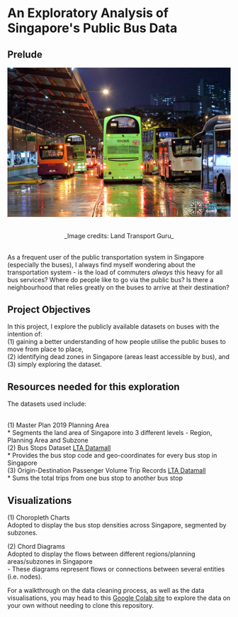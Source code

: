 # An Exploratory Analysis of Singapore's Public Bus Data 

## Prelude 
<div style="text-align: center;">

![bus image](https://github.com/aanghs22/gitnetwork/blob/main/Images/bus%20image.jpeg?raw=true)

</div>

<div align="center">
<br> _Image credits: Land Transport Guru_
</div>

<br> As a frequent user of the public transportation system in Singapore (especially the buses), I always find myself wondering about the transportation system - is the load of commuters _always_ this heavy for all bus services? Where do people like to go via the public bus? Is there a neighbourhood that relies greatly on the buses to arrive at their destination? 

## Project Objectives 
In this project, I explore the publicly available datasets on buses with the intention of: 
<br> (1) gaining a better understanding of how people utilise the public buses to move from place to place, 
<br> (2) identifying dead zones in Singapore (areas least accessible by bus), and 
<br> (3) simply exploring the dataset. 

## Resources needed for this exploration
The datasets used include: 

<br> (1) Master Plan 2019 Planning Area
	<br> * Segments the land area of Singapore into 3 different levels - Region, Planning Area and Subzone
<br> (2) Bus Stops Dataset [LTA Datamall](https://datamall.lta.gov.sg/content/datamall/en.html)
    <br> * Provides the bus stop code and geo-coordinates for every bus stop in Singapore 
<br> (3) Origin-Destination Passenger Volume Trip Records [LTA Datamall](https://datamall.lta.gov.sg/content/datamall/en.html)
    <br> * Sums the total trips from one bus stop to another bus stop

## Visualizations 
(1) Choropleth Charts 
<br> Adopted to display the bus stop densities across Singapore, segmented by subzones. 

(2) Chord Diagrams
<br> Adopted to display the flows between different regions/planning areas/subzones in Singapore 
<br> - These diagrams represent flows or connections between several entities (i.e. nodes). 

 For a walkthrough on the data cleaning process, as well as the data visualisations, you may head to this [Google Colab site](https://colab.research.google.com/drive/1K0IxFhGMa3sqCJjdW5cZ8qalPF7Oy2j8?usp=sharing) to explore the data on your own without needing to clone this repository.